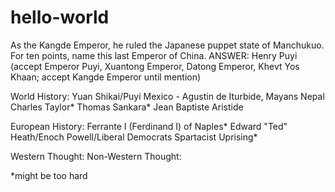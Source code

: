 # hello-world


As the Kangde Emperor, he ruled the Japanese puppet state of Manchukuo. For ten points, name this last Emperor of China.
ANSWER: Henry Puyi (accept Emperor Puyi, Xuantong Emperor, Datong Emperor, Khevt Yos Khaan; accept Kangde Emperor until mention)

World History:
Yuan Shikai/Puyi
Mexico - Agustin de Iturbide, Mayans
Nepal
Charles Taylor*
Thomas Sankara*
Jean Baptiste Aristide

European History:
Ferrante I (Ferdinand I) of Naples*
Edward "Ted" Heath/Enoch Powell/Liberal Democrats
Spartacist Uprising*

Western Thought:
Non-Western Thought:

*might be too hard
